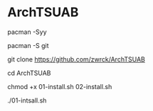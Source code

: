 # ArchTSUAB

pacman -Syy

pacman -S git

git clone https://github.com/zwrck/ArchTSUAB

cd ArchTSUAB

chmod +x 01-install.sh 02-install.sh

./01-intsall.sh
